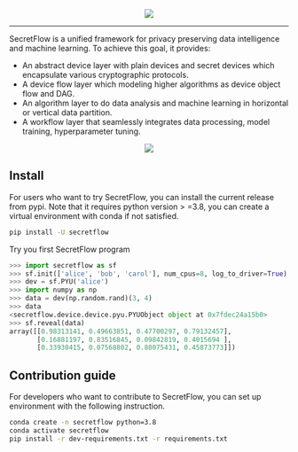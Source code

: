 <div align="center">
    <img src="docs/_static/logo.png">
</div>

---

SecretFlow is a unified framework for privacy preserving data intelligence and machine learning. To achieve this goal,
it provides:

- An abstract device layer with plain devices and secret devices which encapsulate various cryptographic protocols.
- A device flow layer which modeling higher algorithms as device object flow and DAG.
- An algorithm layer to do data analysis and machine learning in horizontal or vertical data partition.
- A workflow layer that seamlessly integrates data processing, model training, hyperparameter tuning.

<div align="center">
    <img src="docs/_static/secretflow_arch.svg">
</div>

## Install

For users who want to try SecretFlow, you can install the current release
from pypi. Note that it requires python version >
=3.8, you can create a virtual environment with conda if not satisfied.

```sh
pip install -U secretflow
```

Try you first SecretFlow program

```python
>>> import secretflow as sf
>>> sf.init(['alice', 'bob', 'carol'], num_cpus=8, log_to_driver=True)
>>> dev = sf.PYU('alice')
>>> import numpy as np
>>> data = dev(np.random.rand)(3, 4)
>>> data
<secretflow.device.device.pyu.PYUObject object at 0x7fdec24a15b0>
>>> sf.reveal(data)
array([[0.98313141, 0.49663851, 0.47700297, 0.79132457],
       [0.16881197, 0.83516845, 0.09842819, 0.4015694 ],
       [0.33930415, 0.07568802, 0.88075431, 0.45873773]])
```

## Contribution guide

For developers who want to contribute to SecretFlow, you can set up environment with the following instruction.

```sh
conda create -n secretflow python=3.8
conda activate secretflow
pip install -r dev-requirements.txt -r requirements.txt
```
